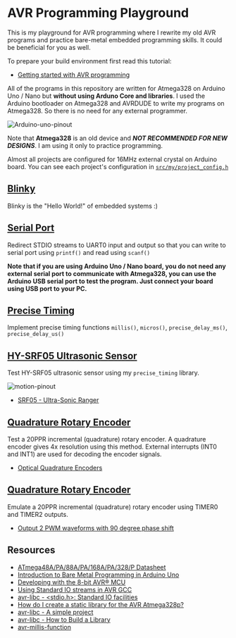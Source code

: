 # AVR Programming Playground 

This is my playground for AVR programming where I rewrite my old AVR programs and practice bare-metal embedded programming skills. It could be beneficial for you as well.

To prepare your build environment first read this tutorial:

- [Getting started with AVR programming](https://github.com/m3y54m/start-avr)

All of the programs in this repository are written for Atmega328 on Arduino Uno / Nano but **without using Arduno Core and libraries**.
I used the Arduino bootloader on Atmega328 and AVRDUDE to write my programs on Atmega328. So there is no need 
for any external programmer.

![Arduino-uno-pinout](https://github.com/m3y54m/avr-playground/assets/1549028/a49ab57c-9edf-4b41-9790-9e601848c7b7)

Note that **Atmega328** is an old device and ***NOT RECOMMENDED FOR NEW DESIGNS***. I am using it only to practice programming.

Almost all projects are configured for 16MHz external crystal on Arduino board. You can see each project's configuration in [`src/my/project_config.h`](00-blinky/src/my/project_config.h)

## [Blinky](00-blinky)

Blinky is the "Hello World!" of embedded systems :)

## [Serial Port](01-serial-port)

Redirect STDIO streams to UART0 input and output so that you can write to serial port using `printf()` and read using `scanf()`

**Note that if you are using Arduino Uno / Nano board, you do not need any external serial port to communicate with Atmega328, you can use the Arduino USB serial port to test the program. Just connect your board using USB port to your PC.**

## [Precise Timing](02-precise-timing)

Implement precise timing functions `millis()`, `micros()`, `precise_delay_ms()`, `precise_delay_us()`

## [HY-SRF05 Ultrasonic Sensor](03-hy-srf05-sensor)

Test HY-SRF05 ultrasonic sensor using my `precise_timing` library.

![motion-pinout](https://github.com/m3y54m/avr-playground/assets/1549028/b5a98cea-d2ce-4b3a-b8fd-65c0a5b4f2f7)

- [SRF05 - Ultra-Sonic Ranger](http://www.robot-electronics.co.uk/htm/srf05tech.htm)

## [Quadrature Rotary Encoder](04-rotary-encoder)

Test a 20PPR incremental (quadrature) rotary encoder. A quadrature encoder gives 4x resolution using this method.
External interrupts (INT0 and INT1) are used for decoding the encoder signals.

- [Optical Quadrature Encoders](https://www.quantumdev.com/why-use-an-optical-quadrature-encoder-for-a-motor-encoder/)

## [Quadrature Rotary Encoder](05-rotary-encoder-emulator)

Emulate a 20PPR incremental (quadrature) rotary encoder using TIMER0 and TIMER2 outputs.

- [Output 2 PWM waveforms with 90 degree phase shift](https://electronics.stackexchange.com/questions/174656/output-2-pwm-waveforms-with-90-degree-phase-shift)


## Resources

- [ATmega48A/PA/88A/PA/168A/PA/328/P Datasheet](https://ww1.microchip.com/downloads/en/DeviceDoc/ATmega48A-PA-88A-PA-168A-PA-328-P-DS-DS40002061B.pdf)
- [Introduction to Bare Metal Programming in Arduino Uno](https://www.hackster.io/milanistef/introduction-to-bare-metal-programming-in-arduino-uno-f3e2b4)
- [Developing with the 8-bit AVR® MCU](https://www.microchip.com/en-us/education/developer-help/learn-products/mcu-mpu/8bit-avr)
- [Using Standard IO streams in AVR GCC](https://embedds.com/using-standard-io-streams-in-avr-gcc/)
- [avr-libc - <stdio.h>: Standard IO facilities](https://www.nongnu.org/avr-libc/user-manual/group__avr__stdio.html#stdio_without_malloc)
- [How do I create a static library for the AVR Atmega328p?](https://electronics.stackexchange.com/questions/27325/how-do-i-create-a-static-library-for-the-avr-atmega328p)
- [avr-libc - A simple project](https://www.nongnu.org/avr-libc/user-manual/group__demo__project.html)
- [avr-libc - How to Build a Library ](https://www.nongnu.org/avr-libc/user-manual/library.html)
- [avr-millis-function](https://github.com/monoclecat/avr-millis-function)

